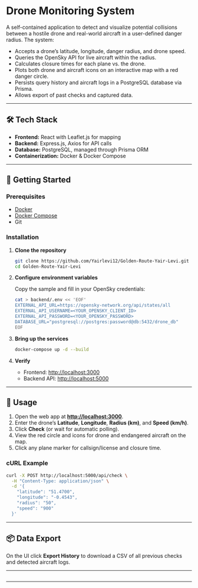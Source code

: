 # Drone Monitoring System

A self-contained application to detect and visualize potential collisions between a hostile drone and real-world aircraft in a user-defined danger radius. The system:

* Accepts a drone’s latitude, longitude, danger radius, and drone speed.
* Queries the OpenSky API for live aircraft within the radius.
* Calculates closure times for each plane vs. the drone.
* Plots both drone and aircraft icons on an interactive map with a red danger circle.
* Persists query history and aircraft logs in a PostgreSQL database via Prisma.
* Allows export of past checks and captured data.

---

## 🛠️ Tech Stack

* **Frontend:** React with Leaflet.js for mapping
* **Backend:** Express.js, Axios for API calls
* **Database:** PostgreSQL, managed through Prisma ORM
* **Containerization:** Docker & Docker Compose

---

## 🚀 Getting Started

### Prerequisites

* [Docker](https://www.docker.com/get-started)
* [Docker Compose](https://docs.docker.com/compose/install/)
* Git

### Installation

1. **Clone the repository**

   ```bash
   git clone https://github.com/Yairlevi12/Golden-Route-Yair-Levi.git
   cd Golden-Route-Yair-Levi
   ```

2. **Configure environment variables**

   Copy the sample and fill in your OpenSky credentials:

   ```bash
   cat > backend/.env << 'EOF'
   EXTERNAL_API_URL=https://opensky-network.org/api/states/all
   EXTERNAL_API_USERNAME=<YOUR_OPENSKY_CLIENT_ID>
   EXTERNAL_API_PASSWORD=<YOUR_OPENSKY_PASSWORD>
   DATABASE_URL="postgresql://postgres:password@db:5432/drone_db"
   EOF
   ```

3. **Bring up the services**

   ```bash
   docker-compose up -d --build
   ```

4. **Verify**

   * Frontend: [http://localhost:3000](http://localhost:3000)
   * Backend API: [http://localhost:5000](http://localhost:5000)

---

## 🧭 Usage

1. Open the web app at **[http://localhost:3000](http://localhost:3000)**.
2. Enter the drone’s **Latitude**, **Longitude**, **Radius (km)**, and **Speed (km/h)**.
3. Click **Check** (or wait for automatic polling).
4. View the red circle and icons for drone and endangered aircraft on the map.
5. Click any plane marker for callsign/license and closure time.

### cURL Example

```bash
curl -X POST http://localhost:5000/api/check \
  -H "Content-Type: application/json" \
  -d '{
    "latitude": "51.4700",
    "longitude": "-0.4543",
    "radius": "50",
    "speed": "900"
  }'
```

---

## 📦 Data Export

On the UI click **Export History** to download a CSV of all previous checks and detected aircraft logs.

---

##

---
